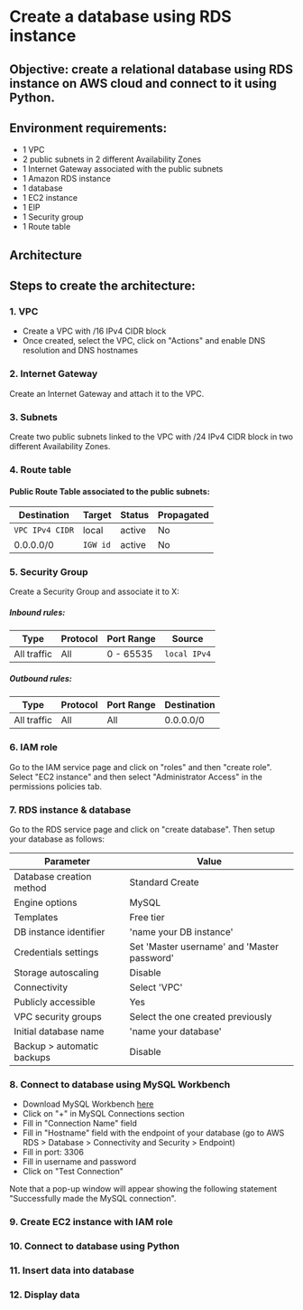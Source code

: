 # Create a database using RDS instance

## Objective: create a relational database using RDS instance on AWS cloud and connect to it using Python.

## Environment requirements:
- 1 VPC
- 2 public subnets in 2 different Availability Zones
- 1 Internet Gateway associated with the public subnets
- 1 Amazon RDS instance
- 1 database
- 1 EC2 instance
- 1 EIP
- 1 Security group
- 1 Route table

## Architecture

## Steps to create the architecture:
### 1. VPC
- Create a VPC with <IP>/16 IPv4 CIDR block
- Once created, select the VPC, click on "Actions" and enable DNS resolution and DNS hostnames

### 2. Internet Gateway
Create an Internet Gateway and attach it to the VPC.

### 3. Subnets
Create two public subnets linked to the VPC with <IP>/24 IPv4 CIDR block in two different Availability Zones.

### 4. Route table
#### Public Route Table associated to the public subnets:

| Destination        | Target                 | Status   | Propagated  |      
| ------------------ | ---------------------- | -------- | ----------- |
| `VPC IPv4 CIDR`    | local                  | active   | No          |
| 0.0.0.0/0          | `IGW id`               | active   | No          |

### 5. Security Group
Create a Security Group and associate it to X:
##### Inbound rules:
| Type            | Protocol   | Port Range  | Source             |
| --------------- | ---------- | ----------- | ------------------ |
| All traffic     | All        | 0 - 65535   | `local IPv4`       |

##### Outbound rules:
| Type            | Protocol   | Port Range  | Destination        |
| --------------- | ---------- | ----------- | ------------------ |
| All traffic     | All        | All         | 0.0.0.0/0          |

### 6. IAM role
Go to the IAM service page and click on "roles" and then "create role".
Select "EC2 instance" and then select "Administrator Access" in the permissions policies tab.

### 7. RDS instance & database
Go to the RDS service page and click on "create database".
Then setup your database as follows:

| Parameter                    | Value                                       |
| ---------------------------- | ------------------------------------------- |
| Database creation method     | Standard Create                             |
| Engine options               | MySQL                                       |
| Templates                    | Free tier                                   |
| DB instance identifier       | 'name your DB instance'                     |
| Credentials settings         | Set 'Master username' and 'Master password' |
| Storage autoscaling          | Disable                                     |
| Connectivity                 | Select 'VPC'                                |
| Publicly accessible          | Yes                                         |
| VPC security groups          | Select the one created previously           |
| Initial database name        | 'name your database'                        |
| Backup > automatic backups   | Disable                                     |

### 8. Connect to database using MySQL Workbench
- Download MySQL Workbench [here](https://www.mysql.com/products/workbench/)
- Click on "+" in MySQL Connections section
- Fill in "Connection Name" field
- Fill in "Hostname" field with the endpoint of your database (go to AWS RDS > Database > Connectivity and Security > Endpoint)
- Fill in port: 3306
- Fill in username and password
- Click on "Test Connection"

Note that a pop-up window will appear showing the following statement "Successfully made the MySQL connection".

### 9. Create EC2 instance with IAM role

### 10. Connect to database using Python

### 11. Insert data into database

### 12. Display data
